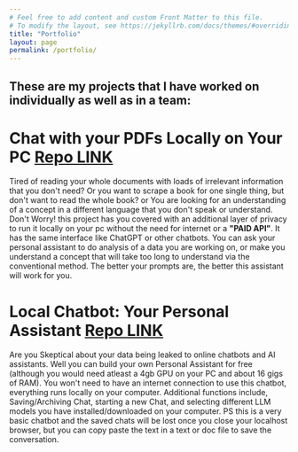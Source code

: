 ```yaml
---
# Feel free to add content and custom Front Matter to this file.
# To modify the layout, see https://jekyllrb.com/docs/themes/#overriding-theme-defaults
title: "Portfolio"
layout: page
permalink: /portfolio/
---
```


## These are my projects that I have worked on individually as well as in a team:

# Chat with your PDFs Locally on Your PC [Repo LINK](https://github.com/mtayyab2/Chat_with_PDF)

Tired of reading your whole documents with loads of irrelevant information that you don't need? Or you want to scrape a book for one single thing, but don't want to read the whole book? or You are looking for an understanding of a concept in a different language that you don't speak or understand. Don't Worry! this project has you covered with an additional layer of privacy to run it locally on your pc without the need for internet or a **"PAID API"**. It has the same interface like ChatGPT or other chatbots. You can ask your personal assistant to do analysis of a data you are working on, or make you understand a concept that will take too long to understand via the conventional method. The better your prompts are, the better this assistant will work for you.

# Local Chatbot: Your Personal Assistant [Repo LINK](https://github.com/mtayyab2/Local_ChatBot)

Are you Skeptical about your data being leaked to online chatbots and AI assistants. Well you can build your own Personal Assistant for free (although you would need atleast a 4gb GPU on your PC and about 16 gigs of RAM). You won't need to have an internet connection to use this chatbot, everything runs locally on your computer. Additional functions include, Saving/Archiving Chat, starting a new Chat, and selecting different LLM models you have installed/downloaded on your computer. PS this is a very basic chatbot and the saved chats will be lost once you close your localhost browser, but you can copy paste the text in a text or doc file to save the conversation. 